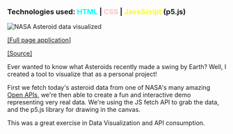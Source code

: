 ### Technologies used: <span style="color:cyan">HTML</span> | <span style="color:pink">CSS</span> | <span style="color:yellow">JavaScript</span> (p5.js)

![NASA Asteroid data visualized](https://bluephosphor.github.io/portfolio/asset/img/projects/asteroids.png)

<a class="source-link" target="_blank" href="https://bluephosphor.github.io/portfolio/asset/example/asteroids/asteroids.html">[Full page application]</a>

<a class="source-link" target="_blank" href="https://github.com/bluephosphor/portfolio/blob/main/asset/example/asteroids">[Source]</a>

Ever wanted to know what Asteroids recently made a swing by Earth? Well, I created a tool to visualize that as a personal project!

First we fetch today's asteroid data from one of NASA's many amazing [Open APIs]( https://api.nasa.gov/), we're then able to create a fun and interactive demo representing very real data. We're using the JS fetch API to grab the data, and the p5.js library for drawing in the canvas. 

This was a great exercise in Data Visualization and API consumption.